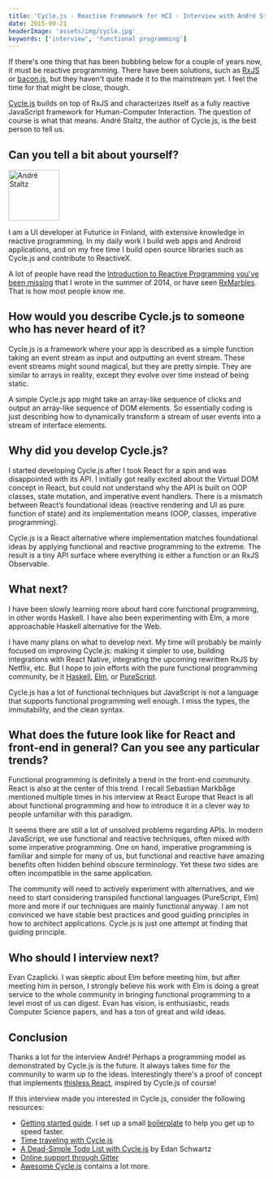 ```yaml
---
title: 'Cycle.js - Reactive Framework for HCI - Interview with André Staltz'
date: 2015-09-21
headerImage: 'assets/img/cycle.jpg'
keywords: ['interview', 'functional programming']
---
```


If there's one thing that has been bubbling below for a couple of years now, it must be reactive programming. There have been solutions, such as [RxJS](https://github.com/Reactive-Extensions/RxJS) or [bacon.js](https://github.com/baconjs/bacon.js), but they haven't quite made it to the mainstream yet. I feel the time for that might be close, though.

[Cycle.js](http://cycle.js.org/) builds on top of RxJS and characterizes itself as a fully reactive JavaScript framework for Human-Computer Interaction. The question of course is what that means. André Staltz, the author of Cycle.js, is the best person to tell us.

## Can you tell a bit about yourself?

<p>
<span class="author">
  <img src="https://www.gravatar.com/avatar/d992db0c8f42fcee52f96dc320f8aa04?s=200" alt="André Staltz" class='author' width='100' height='100' />
</span>

I am a UI developer at Futurice in Finland, with extensive knowledge in reactive programming. In my daily work I build web apps and Android applications, and on my free time I build open source libraries such as Cycle.js and contribute to ReactiveX.
</p>

A lot of people have read the [Introduction to Reactive Programming you've been missing](https://gist.github.com/staltz/868e7e9bc2a7b8c1f754) that I wrote in the summer of 2014, or have seen [RxMarbles](http://RxMarbles.com). That is how most people know me.

## How would you describe Cycle.js to someone who has never heard of it?

Cycle.js is a framework where your app is described as a simple function taking an event stream as input and outputting an event stream. These event streams might sound magical, but they are pretty simple. They are similar to arrays in reality, except they evolve over time instead of being static.

A simple Cycle.js app might take an array-like sequence of clicks and output an array-like sequence of DOM elements. So essentially coding is just describing how to dynamically transform a stream of user events into a stream of interface elements.

## Why did you develop Cycle.js?

I started developing Cycle.js after I took React for a spin and was disappointed with its API. I initially got really excited about the Virtual DOM concept in React, but could not understand why the API is built on OOP classes, state mutation, and imperative event handlers. There is a mismatch between React’s foundational ideas (reactive rendering and UI as pure function of state) and its implementation means (OOP, classes, imperative programming).

Cycle.js is a React alternative where implementation matches foundational ideas by applying functional and reactive programming to the extreme. The result is a tiny API surface where everything is either a function or an RxJS Observable.

## What next?

I have been slowly learning more about hard core functional programming, in other words Haskell. I have also been experimenting with Elm, a more approachable Haskell alternative for the Web.

I have many plans on what to develop next. My time will probably be mainly focused on improving Cycle.js: making it simpler to use, building integrations with React Native, integrating the upcoming rewritten RxJS by Netflix, etc. But I hope to join efforts with the pure functional programming community, be it [Haskell](https://www.haskell.org/), [Elm](http://elm-lang.org/), or [PureScript](http://www.purescript.org/).

Cycle.js has a lot of functional techniques but JavaScript is not a language that supports functional programming well enough. I miss the types, the immutability, and the clean syntax.

## What does the future look like for React and front-end in general? Can you see any particular trends?

Functional programming is definitely a trend in the front-end community. React is also at the center of this trend. I recall Sebastian Markbåge mentioned multiple times in his interview at React Europe that React is all about functional programming and how to introduce it in a clever way to people unfamiliar with this paradigm.

It seems there are still a lot of unsolved problems regarding APIs. In modern JavaScript, we use functional and reactive techniques, often mixed with some imperative programming. One on hand, imperative programming is familiar and simple for many of us, but functional and reactive have amazing benefits often hidden behind obscure terminology. Yet these two sides are often incompatible in the same application.

The community will need to actively experiment with alternatives, and we need to start considering transpiled functional languages (PureScript, Elm) more and more if our techniques are mainly functional anyway. I am not convinced we have stable best practices and good guiding principles in how to architect applications. Cycle.js is just one attempt at finding that guiding principle.

## Who should I interview next?

Evan Czaplicki. I was skeptic about Elm before meeting him, but after meeting him in person, I strongly believe his work with Elm is doing a great service to the whole community in bringing functional programming to a level most of us can digest. Evan has vision, is enthusiastic, reads Computer Science papers, and has a ton of great and wild ideas.

## Conclusion

Thanks a lot for the interview André! Perhaps a programming model as demonstrated by Cycle.js is the future. It always takes time for the community to warm up to the ideas. Interestingly there's a proof of concept that implements [thisless React](https://github.com/jas-chen/thisless-react), inspired by Cycle.js of course!

If this interview made you interested in Cycle.js, consider the following resources:

* [Getting started guide](http://cycle.js.org/getting-started.html). I set up a small [boilerplate](https://github.com/survivejs/cycle-starter) to help you get up to speed faster.
* [Time traveling with Cycle.js](http://cycle.js.org/cycle-time-travel/)
* [A Dead-Simple Todo List with Cycle.js](http://blog.edanschwartz.com/2015/09/18/dead-simple-rxjs-todo-list/) by Edan Schwartz
* [Online support through Gitter](https://gitter.im/cyclejs/cycle-core)
* [Awesome Cycle.js](https://github.com/vic/awesome-cyclejs) contains a lot more.
